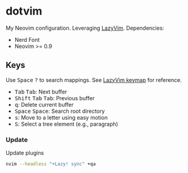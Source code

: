 # dotvim

My Neovim configuration. Leveraging [LazyVim](https://www.lazyvim.org/). Dependencies:

- Nerd Font
- Neovim >= 0.9

## Keys

Use <kbd>Space</kbd> <kbd>?</kbd> to search mappings. See [LazyVim keymap](https://www.lazyvim.org/keymaps) for reference.

- <kbd>Tab</kbd> <kbd>Tab</kbd>: Next buffer
- <kbd>Shift</kbd> <kbd>Tab</kbd> <kbd>Tab</kbd>: Previous buffer
- <kbd>q</kbd>: Delete current buffer
- <kbd>Space</kbd> <kbd>Space</kbd>: Search root directory
- <kbd>s</kbd>: Move to a letter using easy motion
- <kbd>S</kbd>: Select a tree element (e.g., paragraph)

### Update

Update plugins

```bash
nvim --headless "+Lazy! sync" +qa
```
